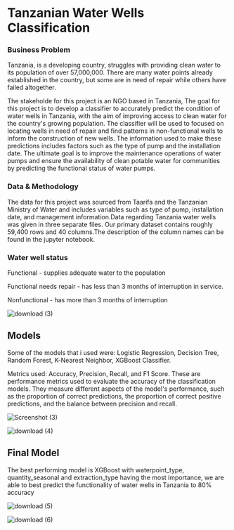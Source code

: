 
# Tanzanian Water Wells Classification
### Business Problem
Tanzania, is a developing country, struggles with providing clean water to its population of over 57,000,000. There are many water points already established in the country, but some are in need of repair while others have failed altogether.

The stakeholde for this project is an NGO based in Tanzania, The goal for this project is to develop a classifier to accurately predict the condition of water wells in Tanzania, with the aim of improving access to clean water for the country's growing population. The classifier will be used to focused on locating wells in need of repair and find patterns in non-functional wells to inform the construction of new wells. The information used to make these predictions includes factors such as the type of pump and the installation date. The ultimate goal is to improve the maintenance operations of water pumps and ensure the availability of clean potable water for communities by predicting the functional status of water pumps.

### Data & Methodology
The data for this project was sourced from Taarifa and the Tanzanian Ministry of Water and includes variables such as type of pump, installation date, and management information.Data regarding Tanzania water wells was given in three separate files. Our primary dataset contains roughly 59,400 rows and 40 columns.The description of the column names can be found in the jupyter notebook.

### Water well status
Functional - supplies adequate water to the population

Functional needs repair - has less than 3 months of interruption in service.

Nonfunctional  - has more than 3 months of interruption


![download (3)](https://user-images.githubusercontent.com/113707140/217998615-29b81921-0846-464b-b17c-bb86c42f1e59.png)

## Models
Some of the models that i used were: Logistic Regression, Decision Tree, Random Forest, K-Nearest Neighbor, XGBoost Classifier. 

Metrics used: Accuracy, Precision, Recall, and F1 Score. These are performance metrics used to evaluate the accuracy of the classification models. They measure different aspects of the model's performance, such as the proportion of correct predictions, the proportion of correct positive predictions, and the balance between precision and recall.


![Screenshot (3)](https://user-images.githubusercontent.com/113707140/217999702-3510bd83-b1b5-4542-9136-b72610a45e28.png)

![download (4)](https://user-images.githubusercontent.com/113707140/218000368-613373e5-bbd9-4840-adb6-c5ccb348e590.png)

## Final Model
The best performing model is XGBoost with waterpoint_type, quantity_seasonal and extraction_type having the most importance, we are able to best predict the functionality of water wells in Tanzania to 80% accuracy

![download (5)](https://user-images.githubusercontent.com/113707140/218001143-36127a0d-b112-4d91-ae6d-0323de9a033f.png)

![download (6)](https://user-images.githubusercontent.com/113707140/218001204-28bbaebf-4408-474e-8a10-564d3c2eea98.png)



